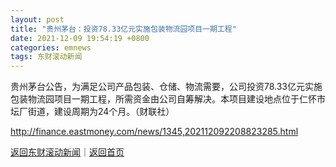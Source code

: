 ```yaml
---
layout: post
title: "贵州茅台：投资78.33亿元实施包装物流园项目一期工程"
date: 2021-12-09 19:54:19 +0800
categories: emnews
tags: 东财滚动新闻
---
```


贵州茅台公告，为满足公司产品包装、仓储、物流需要，公司投资78.33亿元实施包装物流园项目一期工程，所需资金由公司自筹解决。本项目建设地点位于仁怀市坛厂街道，建设周期为24个月。（财联社）

<http://finance.eastmoney.com/news/1345,202112092208823285.html>

[返回东财滚动新闻](//finews.withounder.com/emnews/)｜[返回首页](//finews.withounder.com/)